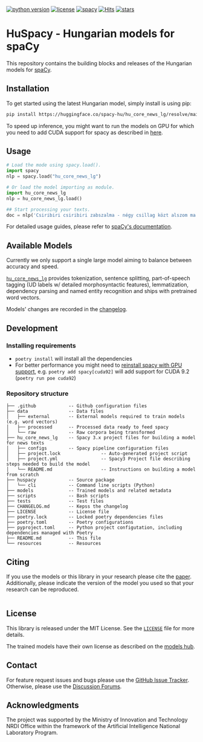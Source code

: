 [![python version](https://img.shields.io/badge/Python-%3E=3.7-blue)](https://github.com/spacy-hu/spacy-hungarian-models)
[![license](https://img.shields.io/github/license/spacy-hu/spacy-hungarian-models)](https://github.com/centre-for-humanities-computing/DaCy/blob/main/LICENSE)
[![spacy](https://img.shields.io/badge/built%20with-spaCy-09a3d5.svg)](https://spacy.io)
[![Hits](https://hits.seeyoufarm.com/api/count/incr/badge.svg?url=https%3A%2F%2Fgithub.com%2Fspacy-hu%2Fspacy-hungarian-models&count_bg=%2379C83D&title_bg=%23555555&icon=&icon_color=%23E7E7E7&title=hits&edge_flat=true)](https://hits.seeyoufarm.com)
[![stars](https://img.shields.io/github/stars/spacy-hu/spacy-hungarian-models?style=social)](https://github.com/spacy-hu/spacy-hungarian-models)


# HuSpacy - Hungarian models for spaCy

This repository contains the building blocks and releases of the Hungarian models for [spaCy](https://spacy.io).

## Installation

To get started using the latest Hungarian model, simply install is using pip:

```bash
pip install https://huggingface.co/spacy-hu/hu_core_news_lg/resolve/main/hu_core_news_lg-any-py3-none-any.whl
```

To speed up inference, you might want to run the models on GPU for which you need to add CUDA support for spacy as described in [here](https://spacy.io/usage).

## Usage

```python
# Load the mode using spacy.load().
import spacy
nlp = spacy.load("hu_core_news_lg")

# Or load the model importing as module.
import hu_core_news_lg
nlp = hu_core_news_lg.load()

## Start processing your texts.
doc = nlp('Csiribiri csiribiri zabszalma - négy csillag közt alszom ma.')
```

For detailed usage guides, please refer to [spaCy's documentation](https://spacy.io/usage/linguistic-features).

## Available Models 

Currently we only support a single large model aiming to balance between accuracy and speed. 

[`hu_core_news_lg`](https://huggingface.co/spacy-hu/hu_core_news_lg) provides tokenization, sentence splitting, part-of-speech tagging (UD labels w/ detailed morphosyntactic features), lemmatization, dependency parsing and named entity recognition and ships with pretrained word vectors.

Models' changes are recorded in the [changelog](https://github.com/spacy-hu/spacy-hungarian-models/blob/master/CHANGELOG.md).

## Development
 
### Installing requirements

- `poetry install` will install all the dependencies
- For better performance you might need to [reinstall spacy with GPU support](https://spacy.io/usage), e.g. `poetry add spacy[cuda92]` will add support for CUDA 9.2 (`poetry run poe cuda92`)

### Repository structure

```
├── .github            -- Github configuration files
├── data               -- Data files
│   ├── external       -- External models required to train models (e.g. word vectors)
│   ├── processed      -- Processed data ready to feed spacy
│   └── raw            -- Raw corpora being transformed
├── hu_core_news_lg    -- Spacy 3.x project files for building a model for news texts
│   ├── configs        -- Spacy pipeline configuration files
│   ├── project.lock               -- Auto-generated project script
│   ├── project.yml                -- Spacy3 Project file describing steps needed to build the model
│   └── README.md                  -- Instructions on building a model from scratch
├── huspacy            -- Source package
│   └── cli            -- Command line scripts (Python)
├── models             -- Trained models and related metadata
├── scripts            -- Bash scripts
├── tests              -- Test files 
├── CHANGELOG.md       -- Kepss the changelog
├── LICENSE            -- License file
├── poetry.lock        -- Locked poetry dependencies files
├── poetry.toml        -- Poetry configurations
├── pyproject.toml     -- Python project configutation, including dependencies managed with Poetry 
├── README.md          -- This file
└── resources          -- Resources
```
## Citing

If you use the models or this library in your research please cite the [paper]().</br>
Additionally, please indicate the version of the model you used so that your research can be reproduced.

```bibtex
```


## License

This library is released under the MIT License. See the [`LICENSE`](https://github.com/spacy-hu/spacy-hungarian-models/blob/master/LICENSE) file for more details.

The trained models have their own license as described on the [models hub](https://huggingface.co/spacy-hu/hu_core_news_lg).

## Contact
For feature request issues and bugs please use the [GitHub Issue Tracker](https://github.com/spacy-hu/spacy-hungarian-models/issues). Otherwise, please use the [Discussion Forums](https://github.com/spacy-hu/spacy-hungarian-models/discussions).

## Acknowledgments

The project was supported by the Ministry of Innovation and Technology NRDI Office within the framework of the Artificial Intelligence National Laboratory Program.